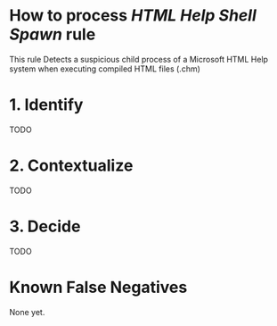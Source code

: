 # How to process *HTML Help Shell Spawn* rule
This rule Detects a suspicious child process of a Microsoft HTML Help system when executing compiled HTML files (.chm)

# 1. Identify
TODO

# 2. Contextualize
TODO

# 3. Decide
TODO

# Known False Negatives
None yet.
